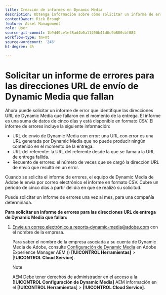 ```yaml
---
title: Creación de informes en Dynamic Media
description: Obtenga información sobre cómo solicitar un informe de errores para las direcciones URL de entrega de Dynamic Media que fallan.
contentOwner: Rick Brough
feature: Asset Management
role: User
source-git-commit: 1b9d49ce1ef8ad4b0a11400b41d8c9b880cbf884
workflow-type: tm+mt
source-wordcount: '246'
ht-degree: 4%

---
```



# Solicitar un informe de errores para las direcciones URL de envío de Dynamic Media que fallan

Ahora puede solicitar un informe de error que identifique las direcciones URL de Dynamic Media que fallaron en el momento de la entrega. El informe es una suma de datos de cinco días y está disponible en formato CSV. El informe de errores incluye la siguiente información:

* URL de envío de Dynamic Media con error: una URL con error es una URL generada por Dynamic Media que no puede producir ningún contenido en el momento de la entrega.
* URL del referente: la URL del referente desde la que se llama a la URL de entrega fallida.
* Recuento de errores: el número de veces que se cargó la dirección URL de envío que resultó en un error.

Cuando se solicita el informe de errores, el equipo de Dynamic Media de Adobe le envía por correo electrónico el informe en formato CSV. Cubre un periodo de cinco días a partir del día en que se realizó su solicitud.

Puede solicitar un informe de errores una vez al mes, para una compañía determinada.

**Para solicitar un informe de errores para las direcciones URL de entrega de Dynamic Media que fallan:**

1. [Envíe un correo electrónico a reports-dynamic-media@adobe.com](mailto:reports-dynamic-media@adobe.com) con el nombre de la empresa.

   Para saber el nombre de la empresa asociada a su cuenta de Dynamic Media de Adobe, consulte [Configuración de Dynamic Media](https://experienceleague.adobe.com/docs/experience-manager-cloud-service/content/assets/dynamicmedia/config-dm.html?lang=es#configuring-dynamic-media-cloud-services) en Adobe Experience Manager AEM () **[!UICONTROL Herramientas]** > **[!UICONTROL Cloud Service]**.


   >[!NOTE]
   >
   >AEM Debe tener derechos de administrador en el acceso a la **[!UICONTROL Configuración de Dynamic Media]** AEM información en el **[!UICONTROL Herramientas]** > **[!UICONTROL Cloud Service]**.





